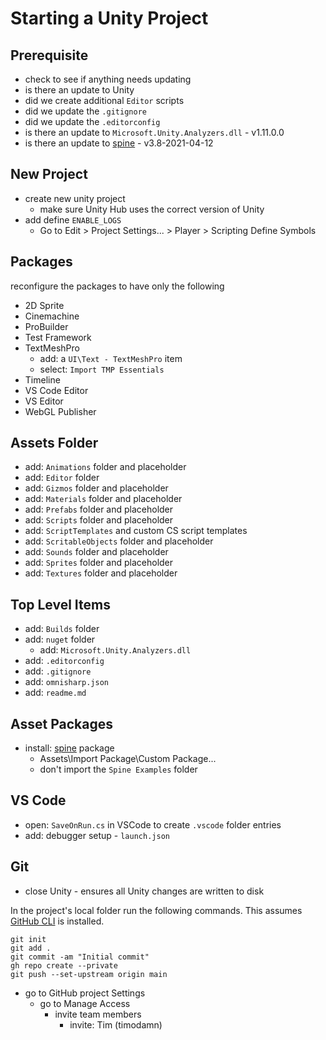 # Starting a Unity Project
## Prerequisite
* check to see if anything needs updating
* is there an update to Unity
* did we create additional `Editor` scripts
* did we update the `.gitignore`
* did we update the `.editorconfig`
* is there an update to `Microsoft.Unity.Analyzers.dll` - v1.11.0.0
* is there an update to [spine](http://en.esotericsoftware.com/spine-unity-download) - v3.8-2021-04-12

## New Project
* create new unity project
  * make sure Unity Hub uses the correct version of Unity
* add define `ENABLE_LOGS`
  * Go to Edit > Project Settings... > Player > Scripting Define Symbols

## Packages
reconfigure the packages to have only the following
* 2D Sprite
* Cinemachine
* ProBuilder
* Test Framework
* TextMeshPro
  * add: a `UI\Text - TextMeshPro` item
  * select: `Import TMP Essentials`
* Timeline
* VS Code Editor
* VS Editor
* WebGL Publisher

## Assets Folder
* add: `Animations` folder and placeholder
* add: `Editor` folder
* add: `Gizmos` folder and placeholder
* add: `Materials` folder and placeholder
* add: `Prefabs` folder and placeholder
* add: `Scripts` folder and placeholder
* add: `ScriptTemplates` and custom CS script templates
* add: `ScritableObjects` folder and placeholder
* add: `Sounds` folder and placeholder
* add: `Sprites` folder and placeholder
* add: `Textures` folder and placeholder

## Top Level Items
* add: `Builds` folder
* add: `nuget` folder
  * add: `Microsoft.Unity.Analyzers.dll`
* add: `.editorconfig`
* add: `.gitignore`
* add: `omnisharp.json`
* add: `readme.md`

## Asset Packages
* install: [spine](http://en.esotericsoftware.com/spine-unity-download) package
  * Assets\Import Package\Custom Package...
  * don't import the `Spine Examples` folder

## VS Code
* open: `SaveOnRun.cs` in VSCode to create `.vscode` folder entries
* add: debugger setup - `launch.json`

## Git
* close Unity - ensures all Unity changes are written to disk

In the project's local folder run the following commands.  This assumes [GitHub CLI](https://cli.github.com/) is installed.

```
git init
git add .
git commit -am "Initial commit"
gh repo create --private
git push --set-upstream origin main
```

* go to GitHub project Settings
  * go to Manage Access
    * invite team members
      * invite: Tim (timodamn)
